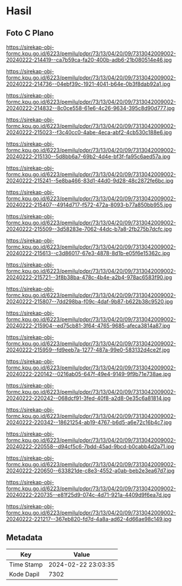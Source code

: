 # Hasil

## Foto C Plano

https://sirekap-obj-formc.kpu.go.id/6223/pemilu/pdpr/73/13/04/20/09/7313042009002-20240222-214419--ca7b59ca-fa20-400b-adb6-21b080514e46.jpg

https://sirekap-obj-formc.kpu.go.id/6223/pemilu/pdpr/73/13/04/20/09/7313042009002-20240222-214736--04ebf39c-1921-4041-b64e-0b3f8dab92a1.jpg

https://sirekap-obj-formc.kpu.go.id/6223/pemilu/pdpr/73/13/04/20/09/7313042009002-20240222-214832--8c0ce558-61e6-4c26-9634-395c8d90d777.jpg

https://sirekap-obj-formc.kpu.go.id/6223/pemilu/pdpr/73/13/04/20/09/7313042009002-20240222-215023--f3c40cc0-4abe-4eca-abf2-4cb530c188e6.jpg

https://sirekap-obj-formc.kpu.go.id/6223/pemilu/pdpr/73/13/04/20/09/7313042009002-20240222-215130--5d8bb6a7-69b2-4d4e-bf3f-fa95c6aed57a.jpg

https://sirekap-obj-formc.kpu.go.id/6223/pemilu/pdpr/73/13/04/20/09/7313042009002-20240222-215241--5e8ba466-83d1-44d0-9d28-48c2872fe6bc.jpg

https://sirekap-obj-formc.kpu.go.id/6223/pemilu/pdpr/73/13/04/20/09/7313042009002-20240222-215407--4914d717-f572-472a-8093-b77a850bb955.jpg

https://sirekap-obj-formc.kpu.go.id/6223/pemilu/pdpr/73/13/04/20/09/7313042009002-20240222-215509--3d58283e-7062-44dc-b7a8-2fb275b7dcfc.jpg

https://sirekap-obj-formc.kpu.go.id/6223/pemilu/pdpr/73/13/04/20/09/7313042009002-20240222-215613--c3d86017-67e3-4878-8d1b-e05f6e15362c.jpg

https://sirekap-obj-formc.kpu.go.id/6223/pemilu/pdpr/73/13/04/20/09/7313042009002-20240222-215721--3f8b38ba-478c-4b4e-a2b4-978ac6583f90.jpg

https://sirekap-obj-formc.kpu.go.id/6223/pemilu/pdpr/73/13/04/20/09/7313042009002-20240222-215807--7dd298ba-f09c-4daf-9b87-b622b38c9520.jpg

https://sirekap-obj-formc.kpu.go.id/6223/pemilu/pdpr/73/13/04/20/09/7313042009002-20240222-215904--ed75cb81-3f64-4765-9685-afeca3814a87.jpg

https://sirekap-obj-formc.kpu.go.id/6223/pemilu/pdpr/73/13/04/20/09/7313042009002-20240222-215959--fd9eeb7a-1277-487a-99e0-583132d4ce2f.jpg

https://sirekap-obj-formc.kpu.go.id/6223/pemilu/pdpr/73/13/04/20/09/7313042009002-20240222-220142--0216ab05-647f-49e4-9149-9f9b71e738ae.jpg

https://sirekap-obj-formc.kpu.go.id/6223/pemilu/pdpr/73/13/04/20/09/7313042009002-20240222-220242--068dcf91-3fed-40f8-a2d8-0e35c6a81814.jpg

https://sirekap-obj-formc.kpu.go.id/6223/pemilu/pdpr/73/13/04/20/09/7313042009002-20240222-220342--18621254-ab19-4767-b6d5-a6e72c16b4c7.jpg

https://sirekap-obj-formc.kpu.go.id/6223/pemilu/pdpr/73/13/04/20/09/7313042009002-20240222-220558--d94cf5c6-7bdd-45ad-9bcd-b0cabb4d2a71.jpg

https://sirekap-obj-formc.kpu.go.id/6223/pemilu/pdpr/73/13/04/20/09/7313042009002-20240222-220650--633821de-c8e3-4552-a0ab-beb2e3ea67d7.jpg

https://sirekap-obj-formc.kpu.go.id/6223/pemilu/pdpr/73/13/04/20/09/7313042009002-20240222-220735--e81f25d9-074c-4d71-921a-4409d9f6ea7d.jpg

https://sirekap-obj-formc.kpu.go.id/6223/pemilu/pdpr/73/13/04/20/09/7313042009002-20240222-221217--367eb820-fd7d-4a8a-ad62-4d66ae98c149.jpg


## Metadata

| Key        | Value               |
| ---------- | ------------------- |
| Time Stamp | 2024-02-22 23:03:35 |
| Kode Dapil | 7302                |



